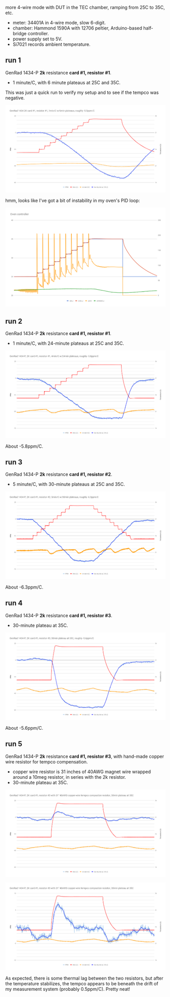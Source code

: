 more 4-wire mode with DUT in the TEC chamber, ramping from 25C to 35C, etc.

- meter: 34401A in 4-wire mode, slow 6-digit.
- chamber: Hammond 1590A with 12706 peltier, Arduino-based half-bridge controller.
- power supply set to 5V.
- Si7021 records ambient temperature.

## run 1

GenRad 1434-P **2k** resistance **card #1, resistor #1**.

- 1 minute/C, with 6 minute plateaus at 25C and 35C.

This was just a quick run to verify my setup and to see if the tempco was negative.

![](run1/chart.png)

hmm, looks like I've got a bit of instability in my oven's PID loop:

![](run1/oven.png)

## run 2

GenRad 1434-P **2k** resistance **card #1, resistor #1**.

- 1 minute/C, with 24-minute plateaus at 25C and 35C.

![](run2/chart.png)

About -5.8ppm/C.

## run 3

GenRad 1434-P **2k** resistance **card #1, resistor #2**.

- 5 minute/C, with 30-minute plateaus at 25C and 35C.

![](run3/chart.png)

About -6.3ppm/C.

## run 4

GenRad 1434-P **2k** resistance **card #1, resistor #3**.

- 30-minute plateau at 35C.

![](run4/chart.png)

About -5.6ppm/C.

## run 5

GenRad 1434-P **2k** resistance **card #1, resistor #3**, with hand-made copper wire resistor for tempco compensation.

- copper wire resistor is 31 inches of 40AWG magnet wire wrapped around a 10meg resistor, in series with the 2k resistor.
- 30-minute plateau at 35C.

![](run5/chart.png)

![](run5/chart-zoomed.png)

As expected, there is some thermal lag between the two resistors, but after the temperature stabilizes, the tempco appears to be beneath the drift of my measurement system (probably 0.5ppm/C).  Pretty neat!

